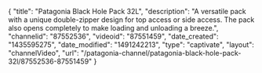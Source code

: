 {
    "title": "Patagonia Black Hole Pack 32L",
    "description": "A versatile pack with a unique double-zipper design for top access or side access. The pack also opens completely to make loading and unloading a breeze.",
    "channelid": "87552536",
    "videoid": "87551459",
    "date_created": "1435595275",
    "date_modified": "1491242213",
    "type": "captivate",
    "layout": "channelVideo",
    "url": "\/patagonia-channel\/patagonia-black-hole-pack-32l\/87552536-87551459"
}